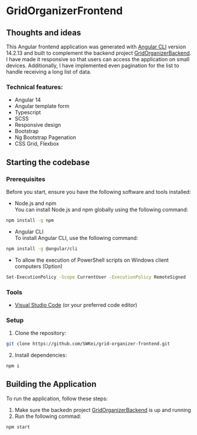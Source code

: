 # GridOrganizerFrontend

## Thoughts and ideas
This Angular frontend application was generated with [Angular CLI](https://github.com/angular/angular-cli) version 14.2.13 and built to complement the backend project [GridOrganizerBackend](https://github.com/SWKei/GridOrganizerBackend). I have made it responsive so that users can access the application on small devices. 
Additionally, I have implemented even pagination for the list to handle receiving a long list of data.

### Technical features:
- Angular 14
- Angular template form
- Typescript
- SCSS
- Responsive design
- Bootstrap
- Ng Bootstrap Pagenation
- CSS Grid, Flexbox

## Starting the codebase

### Prerequisites
Before you start, ensure you have the following software and tools installed:
- Node.js and npm\
  You can install Node.js and npm globally using the following command:
```bash
npm install -g npm
```
- Angular CLI\
To install Angular CLI, use the following command:
```bash
npm install -g @angular/cli
```
- To allow the execution of PowerShell scripts on Windows client computers (Option)
```bash
Set-ExecutionPolicy -Scope CurrentUser -ExecutionPolicy RemoteSigned
```

### Tools
  - [Visual Studio Code](https://code.visualstudio.com/download) (or your preferred code editor)

### Setup    
1. Clone the repository:
```bash
git clone https://github.com/SWKei/grid-organizer-frontend.git
```
2. Install dependencies:
```bash
npm i
```
## Building the Application
To run the application, follow these steps:
1. Make sure the backedn project [GridOrganizerBackend](https://github.com/SWKei/GridOrganizerBackend) is up and running
2. Run the following commad: 
```bash
npm start
```
